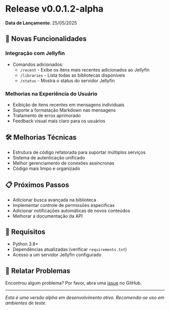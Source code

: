 # Release v0.0.1.2-alpha

**Data de Lançamento**: 25/05/2025

## 🚀 Novas Funcionalidades

### Integração com Jellyfin
- Comandos adicionados:
  - `/recent` - Exibe os itens mais recentes adicionados ao Jellyfin
  - `/libraries` - Lista todas as bibliotecas disponíveis
  - `/status` - Mostra o status do servidor Jellyfin

### Melhorias na Experiência do Usuário
- Exibição de itens recentes em mensagens individuais
- Suporte a formatação Markdown nas mensagens
- Tratamento de erros aprimorado
- Feedback visual mais claro para os usuários

## 🛠️ Melhorias Técnicas
- Estrutura de código refatorada para suportar múltiplos serviços
- Sistema de autenticação unificado
- Melhor gerenciamento de conexões assíncronas
- Código mais limpo e organizado

## 📋 Próximos Passos
- Adicionar busca avançada na biblioteca
- Implementar controle de permissões específicas
- Adicionar notificações automáticas de novos conteúdos
- Melhorar a documentação da API

## 🔧 Requisitos
- Python 3.8+
- Dependências atualizadas (verificar `requirements.txt`)
- Acesso a um servidor Jellyfin configurado

## 🐛 Relatar Problemas
Encontrou algum problema? Por favor, abra uma [issue](https://github.com/seu-usuario/telegram_torrent/issues) no GitHub.

---
*Esta é uma versão alpha em desenvolvimento ativo. Recomenda-se uso em ambientes de teste.*
